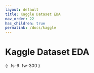 ```yaml
---
layout: default
title: Kaggle Dataset EDA
nav_order: 22
has_children: true
permalink: /docs/kaggle
---
```


# Kaggle Dataset EDA


{: .fs-6 .fw-300 }